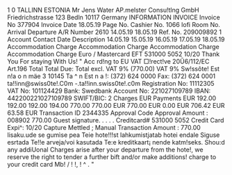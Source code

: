 1 0 TALLINN ESTONIA Mr Jens Water AP.melster Consu!tlng GmbH Friedrichstrasse 123 Bedln 10117 Germany INFORMATION INVOICE Invoice No 377904 Invoice Date 18.05.19 Page No. Cashier No. 1066 lofi Room No. Arrival Departure A/R Number 2610 14.05.19 18.05.19 Ref. No. 209009892 1 Account Contact Date Description 14.05.19 15.05.19 16.05.19 17.05.19 18.05.19 Accommodation Charge Accommodation Charge Accommodation Charge Accommodation Charge Euro / Mastercard EFT 531000 5052 10/20 Thank You For staying With Us! " Acc rd!ng to EU VAT □!rect!ve 20Ũ6/112/EC Art.196 Total Total Due: Total excl. VAT 9% (770.00) VAT 9% Sw!ssôte! Est n!a o n mäe 3 10145 Ta ^ n Est n a !: (372) 624 0000 Fax: (372) 624 0001 ta!!inn@swiss0te!.C0m -.ta!!inn.swiss0te!.c0m Registration No: 11112305 VAT No: 101124429 Bank: Swedbank Account No: 221027109789 IBAN: 442200221027109789 SWIFT/BIC: 2 Charges EUR Payments EUR 192.00 192.00 192.00 194.00 770.00 770.00 EUR 770.00 EUR 0.00 EUR 706.42 EUR 63.58 EUR Transaction ID 2344335 Approval Code Approval Amount : 008902 770.00 Guest signature. . . . . Creditcard# 531000 5052 Credit Card Expi^: 10/20 Capture Mettled ; Manual Transaction Amount : 770.00 lisaku.ude se gumìse pea Teie hote!!!st lahkumistjatab hotei endale Siguse esrtada Te!!e arveja/voi kasutada Te:e kreditkaart¡ nende katm!seks. Shou:d any addiUonal Charges arise after your departure from the hote!, we reserve the right to tender a further bift and/or make additions! charge to your credit card Mb! / ! !, ! ^ . "